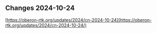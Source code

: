 ## Changes 2024-10-24

[https://oberon-rtk.org/updates/2024/cn-2024-10-24](https://oberon-rtk.org/updates/2024/cn-2024-10-24/)
